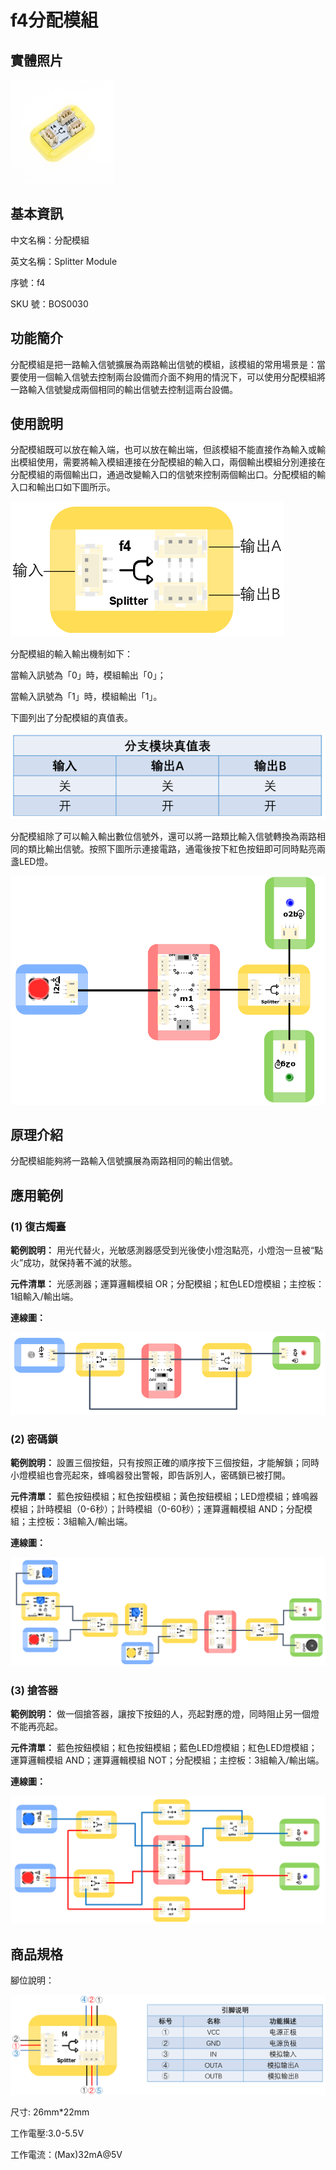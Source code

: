 # f4分配模組

## 實體照片

![Optional title](../.gitbook/assets/function_modules/splitter_module/splitter_module.png)

## 基本資訊

中文名稱：分配模組

英文名稱：Splitter Module

序號：f4

SKU 號：BOS0030

## 功能簡介

分配模組是把一路輸入信號擴展為兩路輸出信號的模組，該模組的常用場景是：當要使用一個輸入信號去控制兩台設備而介面不夠用的情況下，可以使用分配模組將一路輸入信號變成兩個相同的輸出信號去控制這兩台設備。

## 使用說明

分配模組既可以放在輸入端，也可以放在輸出端，但該模組不能直接作為輸入或輸出模組使用，需要將輸入模組連接在分配模組的輸入口，兩個輸出模組分別連接在分配模組的兩個輸出口，通過改變輸入口的信號來控制兩個輸出口。分配模組的輸入口和輸出口如下圖所示。

![Optional title](../.gitbook/assets/function_modules/splitter_module/splitter_module_ui1.png)

分配模組的輸入輸出機制如下：

當輸入訊號為「0」時，模組輸出「0」；

當輸入訊號為「1」時，模組輸出「1」。

下圖列出了分配模組的真值表。

![Optional title](../.gitbook/assets/function_modules/splitter_module/splitter_module_ui2.png)

分配模組除了可以輸入輸出數位信號外，還可以將一路類比輸入信號轉換為兩路相同的類比輸出信號。按照下圖所示連接電路，通電後按下紅色按鈕即可同時點亮兩盞LED燈。

![Optional title](../.gitbook/assets/function_modules/splitter_module/splitter_module_ui3.png)

## 原理介紹

分配模組能夠將一路輸入信號擴展為兩路相同的輸出信號。

## 應用範例

### **\(1\) 復古燭臺**

**範例說明：** 用光代替火，光敏感測器感受到光後使小燈泡點亮，小燈泡一旦被“點火”成功，就保持著不滅的狀態。

**元件清單：** 光感測器；運算邏輯模組 OR；分配模組；紅色LED燈模組；主控板：1組輸入/輸出端。

**連線圖：**

![Optional title](../.gitbook/assets/function_modules/splitter_module/splitter_module_example1.png)

### **\(2\) 密碼鎖**

**範例說明：** 設置三個按鈕，只有按照正確的順序按下三個按鈕，才能解鎖；同時小燈模組也會亮起來，蜂鳴器發出警報，即告訴別人，密碼鎖已被打開。

**元件清單：** 藍色按鈕模組；紅色按鈕模組；黃色按鈕模組；LED燈模組；蜂鳴器模組；計時模組（0-6秒）；計時模組（0-60秒）；運算邏輯模組 AND；分配模組；主控板：3組輸入/輸出端。

**連線圖：**

![Optional title](../.gitbook/assets/function_modules/splitter_module/splitter_module_example2.png)

### **\(3\) 搶答器**

**範例說明：** 做一個搶答器，讓按下按鈕的人，亮起對應的燈，同時阻止另一個燈不能再亮起。

**元件清單：** 藍色按鈕模組；紅色按鈕模組；藍色LED燈模組；紅色LED燈模組；運算邏輯模組 AND；運算邏輯模組 NOT；分配模組；主控板：3組輸入/輸出端。

**連線圖：**

![Optional title](../.gitbook/assets/function_modules/splitter_module/splitter_module_example3.png)

## 商品規格

腳位說明： 

![Optional title](../.gitbook/assets/function_modules/splitter_module/splitter_module_spec.png)

尺寸: 26mm\*22mm

工作電壓:3.0-5.5V

工作電流：\(Max\)32mA@5V

